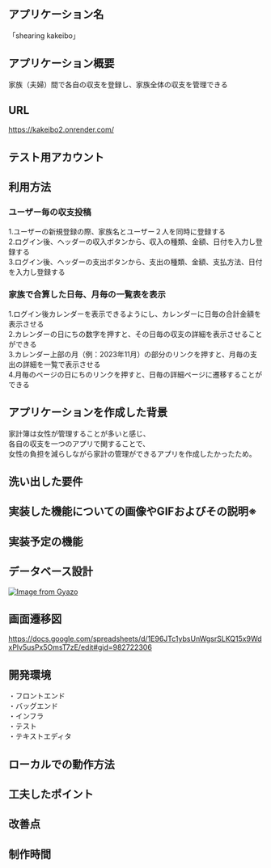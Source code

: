 ## アプリケーション名
「shearing kakeibo」

## アプリケーション概要
家族（夫婦）間で各自の収支を登録し、家族全体の収支を管理できる

## URL
https://kakeibo2.onrender.com/

## テスト用アカウント

## 利用方法


### ユーザー毎の収支投稿
1.ユーザーの新規登録の際、家族名とユーザー２人を同時に登録する<br>
2.ログイン後、ヘッダーの収入ボタンから、収入の種類、金額、日付を入力し登録する<br>
3.ログイン後、ヘッダーの支出ボタンから、支出の種類、金額、支払方法、日付を入力し登録する<br>

### 家族で合算した日毎、月毎の一覧表を表示
1.ログイン後カレンダーを表示できるようにし、カレンダーに日毎の合計金額を表示させる<br>
2.カレンダーの日にちの数字を押すと、その日毎の収支の詳細を表示させることができる<br>
3.カレンダー上部の月（例：2023年11月）の部分のリンクを押すと、月毎の支出の詳細を一覧で表示させる<br>
4.月毎のページの日にちのリンクを押すと、日毎の詳細ページに遷移することができる

## アプリケーションを作成した背景
家計簿は女性が管理することが多いと感じ、<br>
各自の収支を一つのアプリで関することで、<br>
女性の負担を減らしながら家計の管理ができるアプリを作成したかったため。<br>

## 洗い出した要件

## 実装した機能についての画像やGIFおよびその説明※

## 実装予定の機能

## データベース設計
[![Image from Gyazo](https://i.gyazo.com/9899938f52ed9ae063e1c839dd9637a9.png)](https://gyazo.com/9899938f52ed9ae063e1c839dd9637a9)

## 画面遷移図
https://docs.google.com/spreadsheets/d/1E96JTc1ybsUnWgsrSLKQ15x9WdxPlv5usPx5OmsT7zE/edit#gid=982722306

## 開発環境
・フロントエンド<br>
・バッグエンド<br>
・インフラ<br>
・テスト<br>
・テキストエディタ<br>


## ローカルでの動作方法

## 工夫したポイント

## 改善点

## 制作時間

